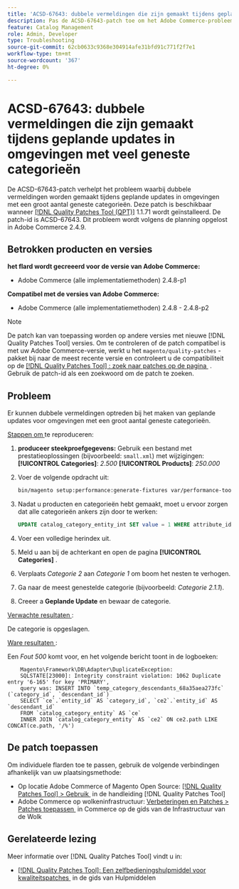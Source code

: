 ```yaml
---
title: 'ACSD-67643: dubbele vermeldingen die zijn gemaakt tijdens geplande updates in omgevingen met veel geneste categorieën'
description: Pas de ACSD-67643-patch toe om het Adobe Commerce-probleem op te lossen, waarbij dubbele vermeldingen worden gemaakt tijdens geplande updates in omgevingen met een groot aantal geneste categorieën.
feature: Catalog Management
role: Admin, Developer
type: Troubleshooting
source-git-commit: 62cb0633c9368e304914afe31bfd91c771f2f7e1
workflow-type: tm+mt
source-wordcount: '367'
ht-degree: 0%

---
```



# ACSD-67643: dubbele vermeldingen die zijn gemaakt tijdens geplande updates in omgevingen met veel geneste categorieën

De ACSD-67643-patch verhelpt het probleem waarbij dubbele vermeldingen worden gemaakt tijdens geplande updates in omgevingen met een groot aantal geneste categorieën. Deze patch is beschikbaar wanneer [[!DNL Quality Patches Tool (QPT)]](/help/tools/quality-patches-tool/quality-patches-tool-to-self-serve-quality-patches.md) 1.1.71 wordt geïnstalleerd. De patch-id is ACSD-67643. Dit probleem wordt volgens de planning opgelost in Adobe Commerce 2.4.9.

## Betrokken producten en versies

**het flard wordt gecreeerd voor de versie van Adobe Commerce:**

* Adobe Commerce (alle implementatiemethoden) 2.4.8-p1

**Compatibel met de versies van Adobe Commerce:**

* Adobe Commerce (alle implementatiemethoden) 2.4.8 - 2.4.8-p2

>[!NOTE]
>
>De patch kan van toepassing worden op andere versies met nieuwe [!DNL Quality Patches Tool] versies. Om te controleren of de patch compatibel is met uw Adobe Commerce-versie, werkt u het `magento/quality-patches` -pakket bij naar de meest recente versie en controleert u de compatibiliteit op de [[!DNL Quality Patches Tool] : zoek naar patches op de pagina &#x200B;](https://experienceleague.adobe.com/tools/commerce-quality-patches/index.html?lang=nl-NL) . Gebruik de patch-id als een zoekwoord om de patch te zoeken.

## Probleem

Er kunnen dubbele vermeldingen optreden bij het maken van geplande updates voor omgevingen met een groot aantal geneste categorieën.

<u> Stappen om </u> te reproduceren:

1. **produceer steekproefgegevens:**
Gebruik een bestand met prestatieoplossingen (bijvoorbeeld: `small.xml`) met wijzigingen:
   **[!UICONTROL Categories]**: *2.500*
   **[!UICONTROL Products]**: *250.000*

1. Voer de volgende opdracht uit:

   ```bash
   bin/magento setup:performance:generate-fixtures var/performance-toolkit/profiles/ce/small.xml
   ```

1. Nadat u producten en categorieën hebt gemaakt, moet u ervoor zorgen dat alle categorieën ankers zijn door te werken:

   ```sql
   UPDATE catalog_category_entity_int SET value = 1 WHERE attribute_id = (SELECT attribute_id FROM eav_attribute WHERE attribute_code = 'is_anchor');
   ```

1. Voer een volledige herindex uit.
1. Meld u aan bij de achterkant en open de pagina **[!UICONTROL Categories]** .
1. Verplaats *Categorie 2* aan *Categorie 1* om boom het nesten te verhogen.
1. Ga naar de meest genestelde categorie (bijvoorbeeld: *Categorie 2.1.1*).
1. Creeer a **Geplande Update** en bewaar de categorie.

<u> Verwachte resultaten </u>:

De categorie is opgeslagen.

<u> Ware resultaten </u>:

Een *Fout 500* komt voor, en het volgende bericht toont in de logboeken:

```
    Magento\Framework\DB\Adapter\DuplicateException:
    SQLSTATE[23000]: Integrity constraint violation: 1062 Duplicate entry '6-165' for key 'PRIMARY', 
    query was: INSERT INTO `temp_category_descendants_68a35aea273fc` (`category_id`, `descendant_id`)
    SELECT `ce`.`entity_id` AS `category_id`, `ce2`.`entity_id` AS `descendant_id`
    FROM `catalog_category_entity` AS `ce`
    INNER JOIN `catalog_category_entity` AS `ce2` ON ce2.path LIKE CONCAT(ce.path, '/%')
```

## De patch toepassen

Om individuele flarden toe te passen, gebruik de volgende verbindingen afhankelijk van uw plaatsingsmethode:

* Op locatie Adobe Commerce of Magento Open Source: [[!DNL Quality Patches Tool] > Gebruik &#x200B;](/help/tools/quality-patches-tool/usage.md) in de handleiding [!DNL Quality Patches Tool]
* Adobe Commerce op wolkeninfrastructuur: [&#x200B; Verbeteringen en Patches > Patches toepassen &#x200B;](https://experienceleague.adobe.com/docs/commerce-cloud-service/user-guide/develop/upgrade/apply-patches.html?lang=nl-NL) in Commerce op de gids van de Infrastructuur van de Wolk

## Gerelateerde lezing

Meer informatie over [!DNL Quality Patches Tool] vindt u in:

* [[!DNL Quality Patches Tool]: Een zelfbedieningshulpmiddel voor kwaliteitspatches &#x200B;](/help/tools/quality-patches-tool/quality-patches-tool-to-self-serve-quality-patches.md) in de gids van Hulpmiddelen
